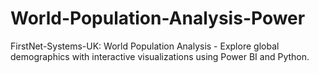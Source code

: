 # World-Population-Analysis-Power
FirstNet-Systems-UK: World Population Analysis - Explore global demographics with interactive visualizations using Power BI and Python.
